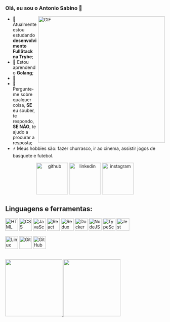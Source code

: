 ### Olá, eu sou o Antonio Sabino 👋

  <img align="right" alt="GIF" src="http://clubedosgeeks.com.br/wp-content/uploads/2016/01/funcionou.gif" width="400px" />

- 🔭 Atualmente estou estudando **desenvolvimento FullStack na Trybe**;
- 🌱 Estou aprendendo **Golang**;
- 🤔 
- 💬 Pergunte-me sobre qualquer coisa, **SE** eu souber, te respondo, **SE NÃO**, te ajudo a procurar a resposta;
- ⚡ Meus hobbies são: fazer churrasco, ir ao cinema, assistir jogos de basquete e futebol.

<p align="center">
	<a href="https://github.com/AntonioSabino"><img alt="github" width="100" height="100" src="https://img.icons8.com/clouds/100/000000/github.png"/></a>
	<a href="https://www.linkedin.com/in/antoniosabinojr/"><img alt="linkedin" width="100" height="100" src="https://img.icons8.com/clouds/100/000000/linkedin.png"/></a>
	<a href="https://www.instagram.com/sabinooantonio/"><img alt="instagram" width="100" height="100" src="https://img.icons8.com/clouds/100/000000/instagram.png"/></a>
</p>

## Linguagens e ferramentas:
<p align="left">
  <img src="https://cdn.jsdelivr.net/gh/devicons/devicon/icons/html5/html5-original.svg" alt="HTML" width="40" height="40"/></li>
  <img src="https://cdn.jsdelivr.net/gh/devicons/devicon/icons/css3/css3-original.svg" alt="CSS" width="40" height="40"/>
  <img src="https://cdn.jsdelivr.net/gh/devicons/devicon/icons/javascript/javascript-original.svg" alt="JavaScript" width="40" height="40"/>
  <img src="https://cdn.jsdelivr.net/gh/devicons/devicon/icons/react/react-original.svg" alt="React" width="40" height="40"/>
  <img src="https://cdn.jsdelivr.net/gh/devicons/devicon/icons/redux/redux-original.svg" alt="Redux" width="40" height="40"/>
  <img src="https://cdn.jsdelivr.net/gh/devicons/devicon/icons/docker/docker-original.svg" alt="Docker" width="40" height="40"/>
  <img src="https://cdn.jsdelivr.net/gh/devicons/devicon/icons/nodejs/nodejs-original.svg" alt="NodeJS" width="40" height="40"/>
  <img src="https://cdn.jsdelivr.net/gh/devicons/devicon/icons/typescript/typescript-original.svg" alt="TypeScript" width="40" height="40"/> 
  <img src="https://cdn.jsdelivr.net/gh/devicons/devicon/icons/jest/jest-plain.svg" alt="Jest" width="40" height="40"/>
</p>

<p>
  <img src="https://cdn.jsdelivr.net/gh/devicons/devicon/icons/linux/linux-original.svg" alt="Linux" width="40" height="40" />
  <img src="https://cdn.jsdelivr.net/gh/devicons/devicon/icons/git/git-original.svg" alt="Git" width="40" height="40"/> 
  <img src="https://cdn.jsdelivr.net/gh/devicons/devicon/icons/github/github-original.svg" alt="GitHub" width="40" height="40" />
</p>

##
<p align="left">
<a href="https://github.com/AntonioSabino">
  <img height="180em" src="https://github-readme-stats-eight-theta.vercel.app/api?username=AntonioSabino&show_icons=true&theme=algolia&include_all_commits=true&count_private=true"/>
  <img height="180em" src="https://github-readme-stats-eight-theta.vercel.app/api/top-langs/?username=AntonioSabino&layout=compact&langs_count=8&theme=algolia"/>
</a>
</p>
